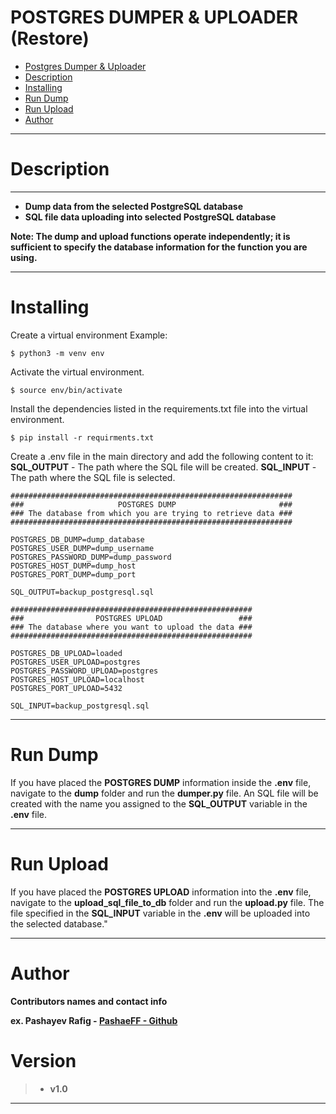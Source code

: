 # POSTGRES DUMPER & UPLOADER (Restore)

- [Postgres Dumper & Uploader](#postgres-dumper--uploader)
- [Description](#description)
- [Installing](#installing)
- [Run Dump](#run-dump)
- [Run Upload](#run-upload)
- [Author](#author)

___
# Description
___
* <b> Dump data from the selected PostgreSQL database </b>
* <b> SQL file data uploading into selected PostgreSQL database </b>

<b> Note: The dump and upload functions operate independently; it is sufficient to specify the database information for the function you are using. </b>
____

# Installing

Create a virtual environment
Example:           

``` 
$ python3 -m venv env
```

Activate the virtual environment.

```
$ source env/bin/activate
```
Install the dependencies listed in the requirements.txt file into the virtual environment.

```
$ pip install -r requirments.txt
```

Create a .env file in the main directory and add the following content to it:
<b>SQL_OUTPUT</b> - The path where the SQL file will be created.
<b>SQL_INPUT</b> - The path where the SQL file is selected.

```
###############################################################
###                     POSTGRES DUMP                       ###
### The database from which you are trying to retrieve data ###
###############################################################

POSTGRES_DB_DUMP=dump_database
POSTGRES_USER_DUMP=dump_username
POSTGRES_PASSWORD_DUMP=dump_password
POSTGRES_HOST_DUMP=dump_host
POSTGRES_PORT_DUMP=dump_port

SQL_OUTPUT=backup_postgresql.sql

######################################################
###                POSTGRES UPLOAD                 ###
### The database where you want to upload the data ###
######################################################

POSTGRES_DB_UPLOAD=loaded
POSTGRES_USER_UPLOAD=postgres
POSTGRES_PASSWORD_UPLOAD=postgres
POSTGRES_HOST_UPLOAD=localhost
POSTGRES_PORT_UPLOAD=5432

SQL_INPUT=backup_postgresql.sql
```

___

# Run Dump


If you have placed the <b>POSTGRES DUMP</b> information inside the <b>.env</b> file, navigate to the <b>dump</b> folder and run the <b>dumper.py</b> file. An SQL file will be created with the name you assigned to the <b>SQL_OUTPUT</b> variable in the <b>.env</b> file.

___

# Run Upload

If you have placed the <b>POSTGRES UPLOAD</b> information into the <b>.env</b> file, navigate to the <b>upload_sql_file_to_db</b> folder and run the <b>upload.py</b> file. The file specified in the <b>SQL_INPUT</b> variable in the <b>.env</b> will be uploaded into the selected database."

___

# Author

<b>Contributors names and contact info</b>

<b>ex. Pashayev Rafig - [PashaeFF - Github](https://github.com/PashaeFF) </b>

# Version

>* <b>v1.0</b>
___